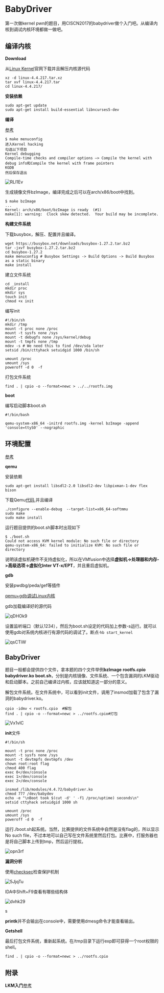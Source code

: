 # BabyDriver 

第一次做kernel pwn的题目，用CISCN2017的babydriver做个入门吧。从编译内核到调试内核环境都做一做吧。

## 编译内核

**Download**

从[Linux Kernel](https://www.kernel.org)官网下载并且解压内核源代码

```
xz -d linux-4.4.217.tar.xz
tar xvf linux-4.4.217.tar
cd linux-4.4.217/
```

**安装依赖**

```
sudo apt-get update
sudo apt-get install build-essential libncurses5-dev
```

**编译**

[参考](http://eternalsakura13.com/2018/04/13/qemu/)

```
$ make menuconfig
进入Kernel hacking
勾选以下项目
Kernel debugging
Compile-time checks and compiler options —> Compile the kernel with debug info和Compile the kernel with frame pointers
KGDB
然后保存退出
```

![RLl1Ev](https://gitee.com/p0kerface/blog_image_management/raw/master/uPic/RLl1Ev.png)

生成镜像文件bzImage，编译完成之后可以在arch/x86/boot中找到。

```
$ make bzImage
...
Kernel: arch/x86/boot/bzImage is ready  (#1)
make[1]: warning:  Clock skew detected.  Your build may be incomplete.
```

**构建文件系统**

下载busybox，解压、配置并且编译。

```
wget https://busybox.net/downloads/busybox-1.27.2.tar.bz2
tar -jxvf busybox-1.27.2.tar.bz2
cd busybox-1.27.2
make menuconfig # Busybox Settings -> Build Options -> Build Busybox as a static binary
make install
```

建立文件系统

```
cd _install
mkdir proc
mkdir sys
touch init
chmod +x init
```

编写init

```shell
#!/bin/sh
mkdir /tmp
mount -t proc none /proc
mount -t sysfs none /sys
mount -t debugfs none /sys/kernel/debug
mount -t tmpfs none /tmp
mdev -s # We need this to find /dev/sda later
setsid /bin/cttyhack setuidgid 1000 /bin/sh

umount /proc
umount /sys
poweroff -d 0  -f

```

打包文件系统

```
find . | cpio -o --format=newc > ../../rootfs.img
```

**boot**

编写启动脚本boot.sh

```shell
#!/bin/bash

qemu-system-x86_64 -initrd rootfs.img -kernel bzImage -append 'console=ttyS0' --nographic
```



## 环境配置

[参考](https://www.cnblogs.com/61355ing/p/10386955.html)

**qemu**

安装依赖

```
sudo apt-get install libsdl2-2.0 libsdl2-dev libpixman-1-dev flex bison
```

下载Qemu[代码](https://download.qemu.org),并且编译

```
./configure --enable-debug  --target-list=x86_64-softmmu
sudo make
sudo make install
```

运行题目提供的boot.sh脚本时出现如下

```
$ ./boot.sh 
Could not access KVM kernel module: No such file or directory
qemu-system-x86_64: failed to initialize KVM: No such file or directory
```

说明该虚拟机硬件不支持虚拟化，所以在VMfusion中选择**虚拟机->处理器和内存->高级选项->虚拟化Inter VT-x/EPT**，并且重启虚拟机。

**gdb**

安装pwdbg/peda/gef等插件

[qemu+gdb调试Linux内核](https://blog.csdn.net/jasonLee_lijiaqi/article/details/80967912)

gdb加载编译好的源代码

![qDHOk9](https://gitee.com/p0kerface/blog_image_management/raw/master/uPic/qDHOk9.png)

设置监听端口（默认1234），然后为boot.sh设定的代码加上参数-s运行。就可以使用gdb对系统内核进行有源代码的调试了。断点·`hb start_kernel`

![qsCTiW](https://gitee.com/p0kerface/blog_image_management/raw/master/uPic/qsCTiW.png)



## BabyDriver

题目一般都会提供四个文件，拿本题的四个文件举例**bzImage**  **rootfs.cpio**  **babydriver.ko**  **boot.sh**，分别是内核镜像、文件系统、一个包含漏洞的LKM驱动和启动脚本。之前自己编译过内核，应该就知道这一部分的意义。

解包文件系统。在文件系统中，可以看到init文件，调用了insmod加载了包含了漏洞的babydriver.ko。

```shell
cpio -idmv < rootfs.cpio  #解包
find . | cpio -o --format=newc > ../rootfs.cpio#打包
```

![Vx1vlC](https://gitee.com/p0kerface/blog_image_management/raw/master/uPic/Vx1vlC.png)

**init**文件

```shell
#!/bin/sh

mount -t proc none /proc
mount -t sysfs none /sys
mount -t devtmpfs devtmpfs /dev
chown root:root flag
chmod 400 flag
exec 0</dev/console
exec 1>/dev/console
exec 2>/dev/console

insmod /lib/modules/4.4.72/babydriver.ko
chmod 777 /dev/babydev
echo -e "\nBoot took $(cut -d' ' -f1 /proc/uptime) seconds\n"
setsid cttyhack setuidgid 1000 sh

umount /proc
umount /sys
poweroff -d 0  -f
```

运行./boot.sh起系统。当然，比赛提供的文件系统中自然是没有flag的，所以显示No such file，不过本地可以自己写在文件系统里然后打包。比赛中，打服务器也是将自己脚本上传到tmp，然后运行提权。

![opn3rf](https://gitee.com/p0kerface/blog_image_management/raw/master/uPic/opn3rf.png)

**漏洞分析**

使用[checksec](https://github.com/slimm609/checksec.sh)检查保护机制

![5JjqTu](https://gitee.com/p0kerface/blog_image_management/raw/master/uPic/5JjqTu.png)

IDA中Shift+F9查看有哪些结构体

![dvhk29](https://gitee.com/p0kerface/blog_image_management/raw/master/uPic/dvhk29.png)

s

**printk**并不会输出在console中，需要使用dmesg命令才能查看输出。





**Getshell**

最后打包文件系统，重新起系统。在/tmp目录下运行exp即可获得一个root权限的shell。

```
find . | cpio -o --format=newc > ../rootfs.cpio
```





## 附录

**LKM入门**[参考]()